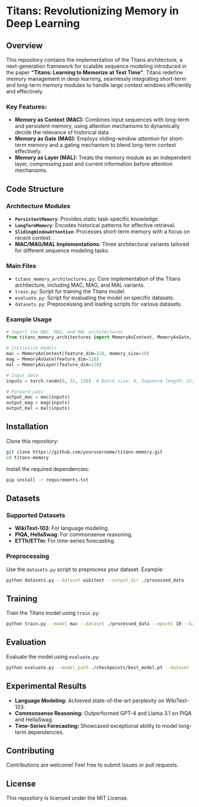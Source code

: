 # Titans: Revolutionizing Memory in Deep Learning

## Overview
This repository contains the implementation of the Titans architecture, a next-generation framework for scalable sequence modeling introduced in the paper **"Titans: Learning to Memorize at Test Time"**. Titans redefine memory management in deep learning, seamlessly integrating short-term and long-term memory modules to handle large context windows efficiently and effectively.

### Key Features:
- **Memory as Context (MAC):** Combines input sequences with long-term and persistent memory, using attention mechanisms to dynamically decide the relevance of historical data.
- **Memory as Gate (MAG):** Employs sliding-window attention for short-term memory and a gating mechanism to blend long-term context effectively.
- **Memory as Layer (MAL):** Treats the memory module as an independent layer, compressing past and current information before attention mechanisms.

## Code Structure
### Architecture Modules
- **`PersistentMemory`**: Provides static task-specific knowledge.
- **`LongTermMemory`**: Encodes historical patterns for effective retrieval.
- **`SlidingWindowAttention`**: Processes short-term memory with a focus on recent context.
- **MAC/MAG/MAL Implementations**: Three architectural variants tailored for different sequence modeling tasks.

### Main Files
- `titans_memory_architectures.py`: Core implementation of the Titans architecture, including MAC, MAG, and MAL variants.
- `train.py`: Script for training the Titans model.
- `evaluate.py`: Script for evaluating the model on specific datasets.
- `datasets.py`: Preprocessing and loading scripts for various datasets.

### Example Usage
```python
# Import the MAC, MAG, and MAL architectures
from titans_memory_architectures import MemoryAsContext, MemoryAsGate, MemoryAsLayer

# Initialize models
mac = MemoryAsContext(feature_dim=128, memory_size=10)
mag = MemoryAsGate(feature_dim=128)
mal = MemoryAsLayer(feature_dim=128)

# Input data
inputs = torch.randn(8, 32, 128)  # Batch size: 8, Sequence length: 32, Feature dimension: 128

# Forward pass
output_mac = mac(inputs)
output_mag = mag(inputs)
output_mal = mal(inputs)
```

## Installation
Clone this repository:
```bash
git clone https://github.com/yourusername/titans-memory.git
cd titans-memory
```
Install the required dependencies:
```bash
pip install -r requirements.txt
```

## Datasets
### Supported Datasets
- **WikiText-103**: For language modeling.
- **PIQA, HellaSwag**: For commonsense reasoning.
- **ETTh/ETTm**: For time-series forecasting.

### Preprocessing
Use the `datasets.py` script to preprocess your dataset. Example:
```bash
python datasets.py --dataset wikitext --output_dir ./processed_data
```

## Training
Train the Titans model using `train.py`:
```bash
python train.py --model mac --dataset ./processed_data --epochs 10 --batch_size 16
```

## Evaluation
Evaluate the model using `evaluate.py`:
```bash
python evaluate.py --model_path ./checkpoints/best_model.pt --dataset ./processed_data
```

## Experimental Results
- **Language Modeling:** Achieved state-of-the-art perplexity on WikiText-103.
- **Commonsense Reasoning:** Outperformed GPT-4 and Llama 3.1 on PIQA and HellaSwag.
- **Time-Series Forecasting:** Showcased exceptional ability to model long-term dependencies.


## Contributing
Contributions are welcome! Feel free to submit issues or pull requests.

## License
This repository is licensed under the MIT License.

